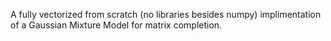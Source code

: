 A fully vectorized from scratch (no libraries besides numpy) implimentation of a Gaussian Mixture Model for matrix completion.
